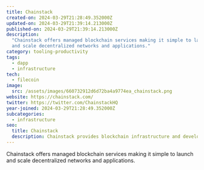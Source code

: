 ```yaml
---
title: Chainstack
created-on: 2024-03-29T21:28:49.352000Z
updated-on: 2024-03-29T21:39:14.213000Z
published-on: 2024-03-29T21:39:14.213000Z
description:
  "Chainstack offers managed blockchain services making it simple to launch
  and scale decentralized networks and applications."
category: tooling-productivity
tags:
  - dapp
  - infrastructure
tech:
  - filecoin
image:
  src: /assets/images/660732912d6d72ba4a9774ea_chainstack.png
website: https://chainstack.com/
twitter: https://twitter.com/ChainstackHQ
year-joined: 2024-03-29T21:28:49.352000Z
subcategories:
  - infrastructure
seo:
  title: Chainstack
  description: Chainstack provides blockchain infrastructure and development tools.
---
```


Chainstack offers managed blockchain services making it simple to launch and scale decentralized networks and applications.
